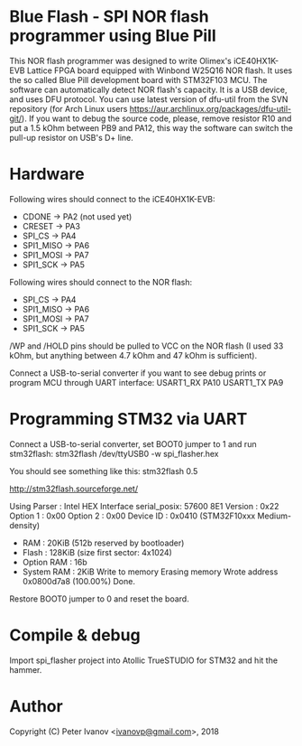 Blue Flash - SPI NOR flash programmer using Blue Pill
=====================================================

This NOR flash programmer was designed to write Olimex's iCE40HX1K-EVB 
Lattice FPGA board equipped with Winbond W25Q16 NOR flash. It uses the so 
called Blue Pill development board with STM32F103 MCU. The software can 
automatically detect NOR flash's capacity.
It is a USB device, and uses DFU protocol. You can use latest version of 
dfu-util from the SVN repository (for Arch Linux users 
https://aur.archlinux.org/packages/dfu-util-git/).
If you want to debug the source code, please, remove resistor R10 and put
a 1.5 kOhm between PB9 and PA12, this way the software can switch the
pull-up resistor on USB's D+ line.

Hardware
========
Following wires should connect to the iCE40HX1K-EVB:
 * CDONE      -> PA2 (not used yet)
 * CRESET     -> PA3	
 * SPI\_CS    -> PA4
 * SPI1\_MISO -> PA6
 * SPI1\_MOSI -> PA7
 * SPI1\_SCK  -> PA5

Following wires should connect to the NOR flash:
* SPI\_CS     -> PA4
* SPI1\_MISO  -> PA6
* SPI1\_MOSI  -> PA7
* SPI1\_SCK   -> PA5

/WP and /HOLD pins should be pulled to VCC on the NOR flash (I used 33 kOhm,
but anything between 4.7 kOhm and 47 kOhm is sufficient).

Connect a USB-to-serial converter if you want to see debug prints or
program MCU through UART interface:
USART1\_RX	PA10
USART1\_TX	PA9

Programming STM32 via UART
==========================
Connect a USB-to-serial converter, set BOOT0 jumper to 1 and run stm32flash:
stm32flash /dev/ttyUSB0 -w spi\_flasher.hex 

You should see something like this:
stm32flash 0.5

http://stm32flash.sourceforge.net/

Using Parser : Intel HEX
Interface serial\_posix: 57600 8E1
Version      : 0x22
Option 1     : 0x00
Option 2     : 0x00
Device ID    : 0x0410 (STM32F10xxx Medium-density)
- RAM        : 20KiB  (512b reserved by bootloader)
- Flash      : 128KiB (size first sector: 4x1024)
- Option RAM : 16b
- System RAM : 2KiB
Write to memory
Erasing memory
Wrote address 0x0800d7a8 (100.00%) Done.

Restore BOOT0 jumper to 0 and reset the board.

Compile & debug
===============
Import spi\_flasher project into Atollic TrueSTUDIO for STM32 and hit the 
hammer.

Author
======
Copyright (C) Peter Ivanov &lt;ivanovp@gmail.com&gt;, 2018

